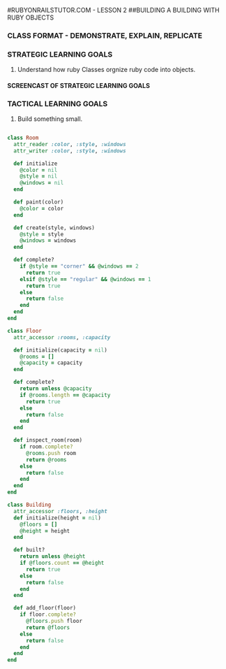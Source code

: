 #RUBYONRAILSTUTOR.COM - LESSON 2
##BUILDING A BUILDING WITH RUBY OBJECTS

### CLASS FORMAT - DEMONSTRATE, EXPLAIN, REPLICATE

### STRATEGIC LEARNING GOALS
1. Understand how ruby Classes orgnize ruby code into objects.

#### SCREENCAST OF STRATEGIC LEARNING GOALS

### TACTICAL LEARNING GOALS
1. Build something small. 

  ```ruby

  class Room
    attr_reader :color, :style, :windows
    attr_writer :color, :style, :windows

    def initialize
      @color = nil
      @style = nil
      @windows = nil
    end

    def paint(color)
      @color = color
    end

    def create(style, windows)
      @style = style
      @windows = windows
    end

    def complete?
      if @style == "corner" && @windows == 2
        return true
      elsif @style == "regular" && @windows == 1
        return true
      else
        return false
      end
    end
  end

  class Floor 
    attr_accessor :rooms, :capacity

    def initialize(capacity = nil)
      @rooms = []
      @capacity = capacity 
    end

    def complete?
      return unless @capacity
      if @rooms.length == @capacity
        return true
      else
        return false
      end
    end

    def inspect_room(room)
      if room.complete?
        @rooms.push room
        return @rooms
      else
        return false
      end
    end
  end

  class Building
    attr_accessor :floors, :height
    def initialize(height = nil)
      @floors = []
      @height = height
    end

    def built?
      return unless @height
      if @floors.count == @height
        return true
      else
        return false
      end
    end

    def add_floor(floor)
      if floor.complete?
        @floors.push floor
        return @floors
      else
        return false
      end
    end
  end
  ```
